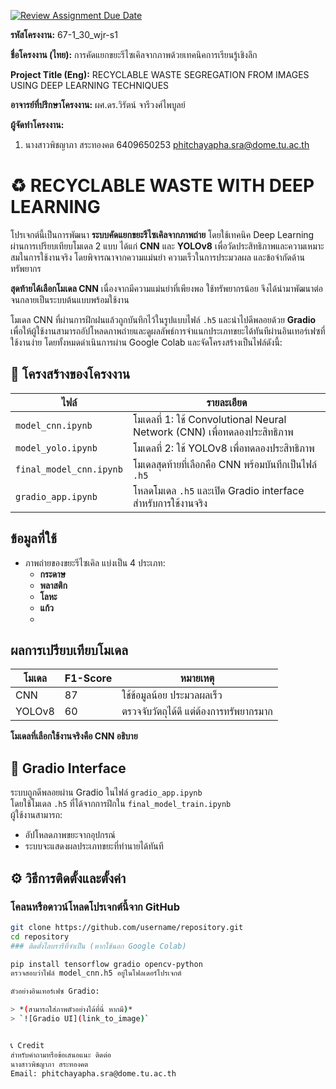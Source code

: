 [![Review Assignment Due Date](https://classroom.github.com/assets/deadline-readme-button-22041afd0340ce965d47ae6ef1cefeee28c7c493a6346c4f15d667ab976d596c.svg)](https://classroom.github.com/a/w8H8oomW)


**รหัสโครงงาน:** 67-1_30_wjr-s1

**ชื่อโครงงาน (ไทย):** การคัดแยกขยะรีไซเคิลจากภาพด้วยเทคนิคการเรียนรู้เชิงลึก

**Project Title (Eng):** RECYCLABLE WASTE SEGREGATION FROM IMAGES USING DEEP LEARNING TECHNIQUES

**อาจารย์ที่ปรึกษาโครงงาน:** ผศ.ดร.วิรัตน์ จารีวงศ์ไพบูลย์

**ผู้จัดทำโครงงาน:** 
1. นางสาวพิชญาภา สระทองคต  6409650253  phitchayapha.sra@dome.tu.ac.th
   

#   ♻️ RECYCLABLE WASTE WITH DEEP LEARNING
โปรเจกต์นี้เป็นการพัฒนา **ระบบคัดแยกขยะรีไซเคิลจากภาพถ่าย** โดยใช้เทคนิค Deep Learning ผ่านการเปรียบเทียบโมเดล 2 แบบ ได้แก่ **CNN** และ **YOLOv8** เพื่อวัดประสิทธิภาพและความเหมาะสมในการใช้งานจริง โดยพิจารณาจากความแม่นยำ ความเร็วในการประมวลผล และข้อจำกัดด้านทรัพยากร

**สุดท้ายได้เลือกโมเดล CNN** เนื่องจากมีความแม่นยำที่เพียงพอ ใช้ทรัพยากรน้อย จึงได้นำมาพัฒนาต่อจนกลายเป็นระบบต้นแบบพร้อมใช้งาน

โมเดล CNN ที่ผ่านการฝึกฝนแล้วถูกบันทึกไว้ในรูปแบบไฟล์ `.h5` และนำไปดีพลอยด้วย **Gradio** เพื่อให้ผู้ใช้งานสามารถอัปโหลดภาพถ่ายและดูผลลัพธ์การจำแนกประเภทขยะได้ทันทีผ่านอินเทอร์เฟซที่ใช้งานง่าย โดยทั้งหมดดำเนินการผ่าน Google Colab และจัดโครงสร้างเป็นไฟล์ดังนี้:

## 📁 โครงสร้างของโครงงาน

| ไฟล์ | รายละเอียด |
|------|-------------|
| `model_cnn.ipynb` | โมเดลที่ 1: ใช้ Convolutional Neural Network (CNN) เพื่อทดลองประสิทธิภาพ |
| `model_yolo.ipynb` | โมเดลที่ 2: ใช้ YOLOv8 เพื่อทดลองประสิทธิภาพ |
| `final_model_cnn.ipynb` | โมเดลสุดท้ายที่เลือกคือ CNN พร้อมบันทึกเป็นไฟล์ `.h5` |
| `gradio_app.ipynb` | โหลดโมเดล `.h5` และเปิด Gradio interface สำหรับการใช้งานจริง |

## ข้อมูลที่ใช้

- ภาพถ่ายของขยะรีไซเคิล แบ่งเป็น 4 ประเภท:
  - **กระดาษ**
  - **พลาสติก**
  - **โลหะ**
  - **แก้ว**
  - 
## ผลการเปรียบเทียบโมเดล

| โมเดล | F1-Score | หมายเหตุ |
|--------|----------|-----------|
| CNN    |  87       | ใช้ข้อมูลน้อย ประมวลผลเร็ว |
| YOLOv8 |  60       | ตรวจจับวัตถุได้ดี แต่ต้องการทรัพยากรมาก |

**โมเดลที่เลือกใช้งานจริงคือ CNN อธิบาย**

## 🚀 Gradio Interface

ระบบถูกดีพลอยผ่าน Gradio ในไฟล์ `gradio_app.ipynb`  
โดยใช้โมเดล `.h5` ที่ได้จากการฝึกใน `final_model_train.ipynb`  
ผู้ใช้งานสามารถ:
- อัปโหลดภาพขยะจากอุปกรณ์
- ระบบจะแสดงผลประเภทขยะที่ทำนายได้ทันที
## ⚙️ วิธีการติดตั้งและตั้งค่า

### โคลนหรือดาวน์โหลดโปรเจกต์นี้จาก GitHub

```bash
git clone https://github.com/username/repository.git
cd repository
### ติดตั้งไลบรารีที่จำเป็น (หากใช้นอก Google Colab)

pip install tensorflow gradio opencv-python
ตรวจสอบว่าไฟล์ model_cnn.h5 อยู่ในโฟลเดอร์โปรเจกต์

ตัวอย่างอินเทอร์เฟซ Gradio:

> *(สามารถใส่ภาพตัวอย่างได้ที่นี่ หากมี)*  
> `![Gradio UI](link_to_image)`


📞 Credit
สำหรับคำถามหรือข้อเสนอแนะ ติดต่อ
นางสาวพิชญาภา สระทองคต
Email: phitchayapha.sra@dome.tu.ac.th
